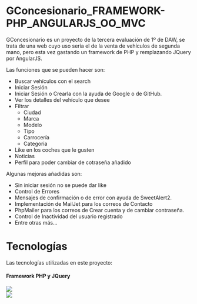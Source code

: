 # GConcesionario_FRAMEWORK-PHP_ANGULARJS_OO_MVC

GConcesionario es un proyecto de la tercera evaluación de 1º de DAW, se trata de una web cuyo uso sería el de la venta de vehículos de segunda mano, pero esta vez gastando un framework de PHP y remplazando JQuery por AngularJS.

Las funciones que se pueden hacer son: 
- Buscar vehículos con el search
- Iniciar Sesión
- Iniciar Sesión o Crearla con la ayuda de Google o de GitHub.
- Ver los detalles del vehículo que desee
- Filtrar
  - Ciudad
  - Marca
  - Modelo
  - Tipo
  - Carrocería
  - Categoria
- Like en los coches que le gusten
- Noticias
- Perfil para poder cambiar de cotraseña añadido

Algunas mejoras añadidas son: 
- Sin iniciar sesión no se puede dar like
- Control de Errores
- Mensajes de confirmación o de error con ayuda de SweetAlert2.
- Implementación de MailJet para los correos de Contacto
- PhpMailer para los correos de Crear cuenta y de cambiar contraseña.
- Control de Inactividad del usuario registrado
- Entre otras más...

# Tecnologías
Las tecnologías utilizadas en este proyecto:
<div align="left" width="300">
  <h4>Framework PHP y JQuery</h4>
  <a target="_blank" href="https://www.php.net/docs.php"><img src="https://img.shields.io/badge/PHP-777BB4?style=for-the-badge&logo=php&logoColor=white" /></a><br>
  <a target="_blank" href="https://angularjs.org/"><img src="https://img.shields.io/badge/AngularJS-E23237?style=for-the-badge&logo=angularjs&logoColor=white" /></a>
</div>
